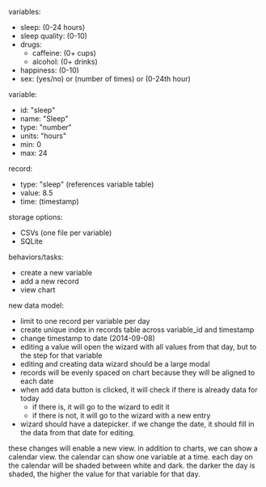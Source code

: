 variables:

- sleep: (0-24 hours)
- sleep quality: (0-10)
- drugs:
  - caffeine: (0+ cups)
  - alcohol: (0+ drinks)
- happiness: (0-10)
- sex: (yes/no) or (number of times) or (0-24th hour)

variable:
  - id: "sleep"
  - name: "Sleep"
  - type: "number"
  - units: "hours"
  - min: 0
  - max: 24

record:
  - type: "sleep" (references variable table)
  - value: 8.5
  - time: (timestamp)

storage options:
  - CSVs (one file per variable)
  - SQLite

behaviors/tasks:

- create a new variable
- add a new record
- view chart

new data model:

- limit to one record per variable per day
- create unique index in records table across variable_id and timestamp
- change timestamp to date (2014-09-08)
- editing a value will open the wizard with all values from that day, but to the step for that variable
- editing and creating data wizard should be a large modal
- records will be evenly spaced on chart because they will be aligned to each date
- when add data button is clicked, it will check if there is already data for today
  - if there is, it will go to the wizard to edit it
  - if there is not, it will go to the wizard with a new entry
- wizard should have a datepicker. if we change the date, it should fill in the data from that date for editing.

these changes will enable a new view. in addition to charts, we can show a calendar view. the calendar can show one
variable at a time. each day on the calendar will be shaded between white and dark. the darker the day is shaded,
the higher the value for that variable for that day.
